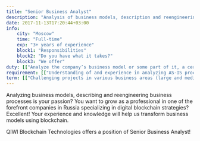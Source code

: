 ```yaml
---
title: "Senior Business Analyst"
description: "Analysis of business models, description and reengineering of business processes"
date: 2017-11-13T17:20:44+03:00
info:
    city: "Moscow"
    time: "Full-time"
    exp: "3+ years of experience"
    block1: "Responsibilities"
    block2: "Do you have what it takes?"
    block3: "We offer"
duty: [["Analyze the company’s business model or some part of it, a certain segment of the market/product","Devise proposals on how to transform the business model using blockchain, provide calculations and justification"],["Describe and re-engineer the company's business processes, and define functional requirements on their basis",""]]
requirement: [["Understanding of and experience in analyzing AS-IS processes and their reengineering with the TO BE processes documentation","Skills in digitizing the customer value and preparing a comprehensive in-depth business case that motivates (or vice versa) to incorporate blockchain technology"],["Mature communication with high-ranking officials in large companies","Strong internal motivation to achieve goals, high level of independence and responsibility for the result",]]
term: [["Challenging projects in various business areas (large and medium business, start-ups)","Working in the team counting some of the best experts in the field of complex IT systems and IT consulting, constructive and positive, young and performance-driven"],["Turquoise company with decentralized power, a high level of personal responsibility and freedom in the ways of achieving results","Possibility to work remotely—what matters for us is your results"],["Cozy office in walking distance from the Paveletskaya metro station, official salary and other bonuses",""]]
---
```


Analyzing business models, describing and reengineering business processes is your passion? You want to grow as a professional in one of the forefront companies in Russia specializing in digital blockchain strategies? Excellent! Your experience and knowledge will help us transform business models using blockchain.

QIWI Blockchain Technologies offers a position of Senior Business Analyst!

